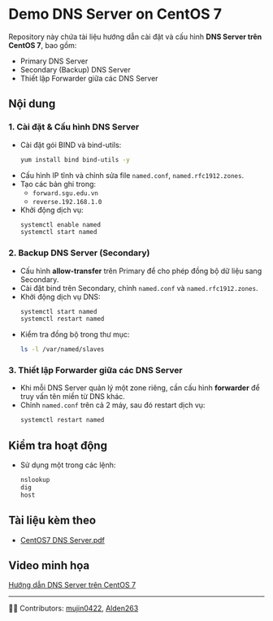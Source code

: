 # Demo DNS Server on CentOS 7

Repository này chứa tài liệu hướng dẫn cài đặt và cấu hình **DNS Server trên CentOS 7**, bao gồm:
- Primary DNS Server
- Secondary (Backup) DNS Server
- Thiết lập Forwarder giữa các DNS Server

## Nội dung

### 1. Cài đặt & Cấu hình DNS Server
- Cài đặt gói BIND và bind-utils:
  ```bash
  yum install bind bind-utils -y
  ```
- Cấu hình IP tĩnh và chỉnh sửa file `named.conf`, `named.rfc1912.zones`.
- Tạo các bản ghi trong:
  - `forward.sgu.edu.vn`
  - `reverse.192.168.1.0`
- Khởi động dịch vụ:
  ```bash
  systemctl enable named
  systemctl start named
  ```

### 2. Backup DNS Server (Secondary)
- Cấu hình **allow-transfer** trên Primary để cho phép đồng bộ dữ liệu sang Secondary.
- Cài đặt bind trên Secondary, chỉnh `named.conf` và `named.rfc1912.zones`.
- Khởi động dịch vụ DNS:
  ```bash
  systemctl start named
  systemctl restart named
  ```
- Kiểm tra đồng bộ trong thư mục:
  ```bash
  ls -l /var/named/slaves
  ```

### 3. Thiết lập Forwarder giữa các DNS Server
- Khi mỗi DNS Server quản lý một zone riêng, cần cấu hình **forwarder** để truy vấn tên miền từ DNS khác.
- Chỉnh `named.conf` trên cả 2 máy, sau đó restart dịch vụ:
  ```bash
  systemctl restart named
  ```

## Kiểm tra hoạt động
- Sử dụng một trong các lệnh:
  ```bash
  nslookup
  dig
  host
  ```

## Tài liệu kèm theo
- [CentOS7 DNS Server.pdf](./CentOS7%20DNS%20Server.pdf)

## Video minh họa
[Hướng dẫn DNS Server trên CentOS 7](https://youtu.be/-o-4PqG-tnw)

---
👨‍💻 Contributors: [mujin0422](https://github.com/mujin0422), [Alden263](https://github.com/Alden263)
